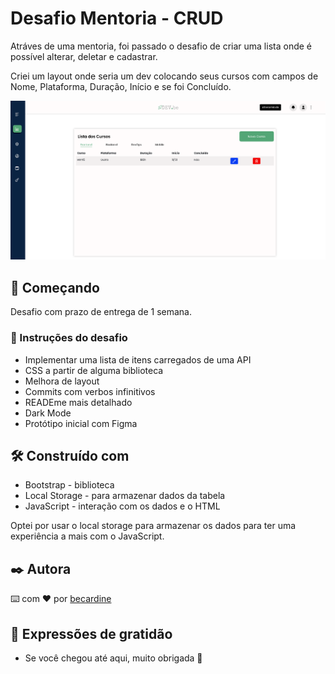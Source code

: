 # Desafio Mentoria - CRUD

Atráves de uma mentoria, foi passado o desafio de criar uma lista onde é possível alterar, deletar e cadastrar. 

Criei um layout onde seria um dev colocando seus cursos com campos de Nome, Plataforma, Duração, Início e se foi Concluído.

<img src="src/img/screenshot-tela.png" alt="Tela inicial">

## 🚀 Começando

Desafio com prazo de entrega de 1 semana.


### 🔧 Instruções do desafio 

- Implementar uma lista de itens carregados de uma API
- CSS a partir de alguma biblioteca
- Melhora de layout
- Commits com verbos infinitivos 
- READEme mais detalhado 
- Dark Mode
- Protótipo inicial com Figma

## 🛠️ Construído com

* Bootstrap - biblioteca 
* Local Storage - para armazenar dados da tabela
* JavaScript - interação com os dados e o HTML 

Optei por usar o local storage para armazenar os dados para ter uma experiência a mais com o JavaScript.

## ✒️ Autora

⌨️ com ❤️ por [becardine](linkedin.com/in/becardine/)

## 🎁 Expressões de gratidão

* Se você chegou até aqui, muito obrigada 📢
